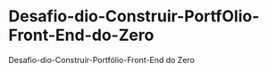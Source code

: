 # Desafio-dio-Construir-PortfOlio-Front-End-do-Zero
Desafio-dio-Construir-Portfólio-Front-End do Zero
